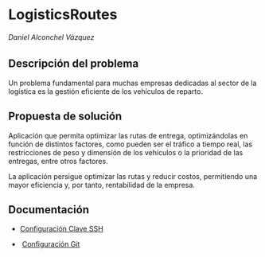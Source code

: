 # LogisticsRoutes

###### Daniel Alconchel Vázquez

## Descripción del problema

Un problema fundamental para muchas empresas dedicadas al sector de la logística es la gestión eficiente de los vehículos de reparto.

## Propuesta de solución

Aplicación que permita optimizar las rutas de entrega, optimizándolas en función de distintos factores, como pueden ser el tráfico a tiempo real, las restricciones de peso y dimensión de los vehículos o la prioridad de las entregas, entre otros factores.

La aplicación persigue optimizar las rutas y reducir costos, permitiendo una mayor eficiencia y, por tanto, rentabilidad de la empresa.

## Documentación

- [Configuración Clave SSH](https://github.com/danieeeld2/LogisticsRoutes/blob/Objetivo-0/docs/ssh-key.png)

-  [Configuración Git](https://github.com/danieeeld2/LogisticsRoutes/blob/Objetivo-0/docs/gitconfig.png)
